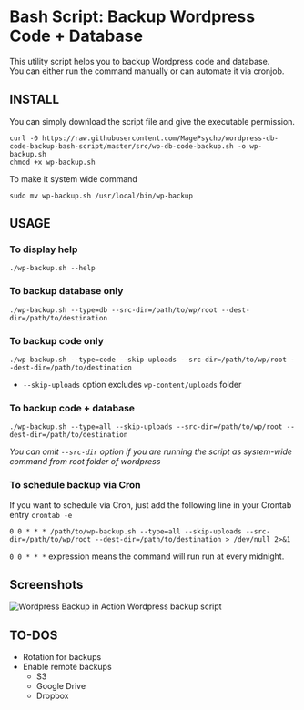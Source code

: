 # Bash Script: Backup Wordpress Code + Database

This utility script helps you to backup Wordpress code and database.   
You can either run the command manually or can automate it via cronjob.


## INSTALL
You can simply download the script file and give the executable permission.
```
curl -0 https://raw.githubusercontent.com/MagePsycho/wordpress-db-code-backup-bash-script/master/src/wp-db-code-backup.sh -o wp-backup.sh
chmod +x wp-backup.sh
```

To make it system wide command
```
sudo mv wp-backup.sh /usr/local/bin/wp-backup
```

## USAGE
### To display help
```
./wp-backup.sh --help
```

### To backup database only
```
./wp-backup.sh --type=db --src-dir=/path/to/wp/root --dest-dir=/path/to/destination
```

### To backup code only
```
./wp-backup.sh --type=code --skip-uploads --src-dir=/path/to/wp/root --dest-dir=/path/to/destination
```
- `--skip-uploads` option excludes `wp-content/uploads` folder

### To backup code + database
```
./wp-backup.sh --type=all --skip-uploads --src-dir=/path/to/wp/root --dest-dir=/path/to/destination
```

*You can omit `--src-dir` option if you are running the script as system-wide command from root folder of wordpress*

### To schedule backup via Cron
If you want to schedule via Cron, just add the following line in your Crontab entry `crontab -e`
```
0 0 * * * /path/to/wp-backup.sh --type=all --skip-uploads --src-dir=/path/to/wp/root --dest-dir=/path/to/destination > /dev/null 2>&1
```
`0 0 * * *` expression means the command will run run at every midnight.

## Screenshots
![Wordpress Backup in Action](https://raw.githubusercontent.com/MagePsycho/wordpress-db-code-backup-bash-script/master/docs/wordpress-backup-script-in-action.gif "Mage2Backup Help")
Wordpress backup script

## TO-DOS
- Rotation for backups
- Enable remote backups
    - S3
    - Google Drive
    - Dropbox
